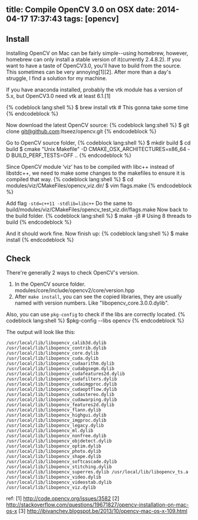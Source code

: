 title: Compile OpenCV 3.0 on OSX
date: 2014-04-17 17:37:43
tags: [opencv]
---
## Install

Installing OpenCV on Mac can be fairly simple--using homebrew, however, homebrew can only install a stable version of it(currently 2.4.8.2). If you want to have a taste of OpenCV3.0, you'll have to build from the source. This sometimes can be very annoying[1][2]. After more than a day's struggle, I find a solution for my machine.

If you have anaconda installed, probably the vtk module has a version of 5.x, but OpenCV3.0 need vtk at least 6.1.[1]

{% codeblock lang:shell %}
$ brew install vtk   # This gonna take some time
{% endcodeblock %}

Now download the latest OpenCV source:
{% codeblock lang:shell %}
$ git clone git@github.com:Itseez/opencv.git
{% endcodeblock %}

Go to OpenCV source folder, 
{% codeblock lang:shell %}
$ mkdir build
$ cd build
$ cmake "Unix Makefile" -D CMAKE_OSX_ARCHITECTURES=x86_64 -D BUILD_PERF_TESTS=OFF ..
{% endcodeblock %}

Since OpenCV module ‘viz’ has to be compiled with libc++ instead of libstdc++, we need to make some changes to the makefiles to ensure it is compiled that way.
{% codeblock lang:shell %}
$ cd modules/viz/CMakeFiles/opencv_viz.dir/
$ vim flags.make
{% endcodeblock %}

Add flag `-std=c++11 -stdlib=libc++`
Do the same to build/modules/viz/CMakeFiles/opencv_test_viz.dir/flags.make
Now back to the build folder. 
{% codeblock lang:shell %}
$ make -j8  # Using 8 threads to build
{% endcodeblock %}

And it should work fine. 
Now finish up:
{% codeblock lang:shell %}
$ make install
{% endcodeblock %}

## Check

There're generally 2 ways to check OpenCV's version. 

1. In the OpenCV source folder. modules/core/include/opencv2/core/version.hpp 
2. After `make install`, you can see the copied libraries, they are usually named with version numbers. Like "libopencv_core.3.0.0.dylib".

Also, you can use `pkg-config` to check if the libs are correctly located.
{% codeblock lang:shell %}
$pkg-config --libs opencv
{% endcodeblock %}

The output will look like this:

	/usr/local/lib/libopencv_calib3d.dylib /usr/local/lib/libopencv_contrib.dylib /usr/local/lib/libopencv_core.dylib /usr/local/lib/libopencv_cuda.dylib /usr/local/lib/libopencv_cudaarithm.dylib /usr/local/lib/libopencv_cudabgsegm.dylib /usr/local/lib/libopencv_cudafeatures2d.dylib /usr/local/lib/libopencv_cudafilters.dylib /usr/local/lib/libopencv_cudaimgproc.dylib /usr/local/lib/libopencv_cudaoptflow.dylib /usr/local/lib/libopencv_cudastereo.dylib /usr/local/lib/libopencv_cudawarping.dylib /usr/local/lib/libopencv_features2d.dylib /usr/local/lib/libopencv_flann.dylib /usr/local/lib/libopencv_highgui.dylib /usr/local/lib/libopencv_imgproc.dylib /usr/local/lib/libopencv_legacy.dylib /usr/local/lib/libopencv_ml.dylib /usr/local/lib/libopencv_nonfree.dylib /usr/local/lib/libopencv_objdetect.dylib /usr/local/lib/libopencv_optim.dylib /usr/local/lib/libopencv_photo.dylib /usr/local/lib/libopencv_shape.dylib /usr/local/lib/libopencv_softcascade.dylib /usr/local/lib/libopencv_stitching.dylib /usr/local/lib/libopencv_superres.dylib /usr/local/lib/libopencv_ts.a /usr/local/lib/libopencv_video.dylib /usr/local/lib/libopencv_videostab.dylib /usr/local/lib/libopencv_viz.dylib


ref: 
[1] http://code.opencv.org/issues/3582
[2] http://stackoverflow.com/questions/19671827/opencv-installation-on-mac-os-x
[3] http://ibivanchev.blogspot.be/2013/10/opencv-mac-os-x-109.html

